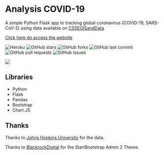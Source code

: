 <h1>Analysis COVID-19</h1>
<p>A simple Python Flask app to tracking global coronavirus (COVID-19, SARS-CoV-2) using data available on <a href="https://github.com/CSSEGISandData/COVID-19">CSSEGISandData</a></p>
<p><a href="https://analysis-covid19.herokuapp.com"> Click here do access the website</a></p>

![Heroku](https://heroku-badge.herokuapp.com/?app=analysis-covid19)
![GitHub stars](https://img.shields.io/github/stars/luizhfraraujo/analysis-covid19)
![GitHub forks](https://img.shields.io/github/forks/luizhfraraujo/analysis-covid19)
![GitHub last commit](https://img.shields.io/github/last-commit/luizhfraraujo/analysis-covid19)
![GitHub pull requests](https://img.shields.io/github/issues-pr/luizhfraraujo/analysis-covid19)
![GitHub issues](https://img.shields.io/github/issues/luizhfraraujo/analysis-covid19)

<div>
    <img src="static/img/sample.gif"></img>
</div>

## Libraries

* Python
* Flask
* Pandas
* Bootstrap
* Chart.JS

## Thanks

<p>Thanks to <a href="https://github.com/CSSEGISandData">Johns Hopkins University</a> for the data.</p>
<p>Thanks to <a href="https://github.com/BlackrockDigital/startbootstrap-sb-admin-2">BlackrockDigital</a> for the StartBootstrap Admin 2 Theme.</p></p>